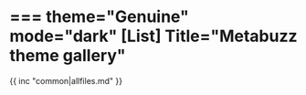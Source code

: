 ===
theme="Genuine"
mode="dark"
[List]
Title="Metabuzz theme gallery"
===

{{ inc "common|allfiles.md" }}


